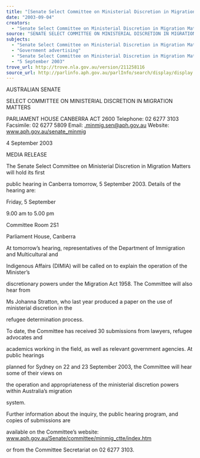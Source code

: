 ```yaml
---
title: "[Senate Select Committee on Ministerial Discretion in Migration Matters will hold its first\npublic hearing in Canberra tomorrow, 5 September 2003]"
date: "2003-09-04"
creators:
  - "Senate Select Committee on Ministerial Discretion in Migration Matters"
source: "SENATE SELECT COMMITTEE ON MINISTERIAL DISCRETION IN MIGRATION MATTERS"
subjects:
  - "Senate Select Committee on Ministerial Discretion in Migration Matters"
  - "Government advertising"
  - "Senate Select Committee on Ministerial Discretion in Migration Matters will hold its first\npublic hearing in Canberra tomorrow"
  - "5 September 2003"
trove_url: http://trove.nla.gov.au/version/211258116
source_url: http://parlinfo.aph.gov.au/parlInfo/search/display/display.w3p;query=Id%3A%22media/pressrel/XFBA6%22
---
```


 

 AUSTRALIAN SENATE   

 SELECT COMMITTEE ON MINISTERIAL DISCRETION  IN MIGRATION MATTERS   

 

 PARLIAMENT HOUSE  CANBERRA  ACT  2600  Telephone: 02 6277 3103  Facsimile: 02 6277 5809  Email: .minmig.sen@aph.gov.au  Website: www.aph.gov.au/senate_minmig 

 4 September 2003 

 

 MEDIA RELEASE 

 

 The Senate Select Committee on Ministerial Discretion in Migration Matters will hold its first 

 public hearing in Canberra tomorrow, 5 September 2003.  Details of the hearing are: 

 

 Friday, 5 September 

 9.00 am to 5.00 pm 

 Committee Room 2S1 

 Parliament House, Canberra 

 

 At tomorrow’s hearing, representatives of the Department of Immigration and Multicultural and 

 Indigenous Affairs (DIMIA) will be called on to explain the operation of the Minister’s 

 discretionary powers under the Migration Act 1958.  The Committee will also hear from  

 Ms Johanna Stratton, who last year produced a paper on the use of ministerial discretion in the 

 refugee determination process. 

 

 To date, the Committee has received 30 submissions from lawyers, refugee advocates and 

 academics working in the field, as well as relevant government agencies.  At public hearings 

 planned for Sydney on 22 and 23 September 2003, the Committee will hear some of their views on 

 the operation and appropriateness of the ministerial discretion powers within Australia’s migration 

 system.   

 

 Further information about the inquiry, the public hearing program, and copies of submissions are 

 available on the Committee’s website: www.aph.gov.au/Senate/committee/minmig_ctte/index.htm 

 or from the Committee Secretariat on 02 6277 3103.  

